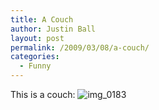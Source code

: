 ```yaml
---
title: A Couch
author: Justin Ball
layout: post
permalink: /2009/03/08/a-couch/
categories:
  - Funny
---
```

This is a couch:
![img_0183][1]

 [1]: /images/posts/2009/03/img_0183-225x300.jpg "img_0183"